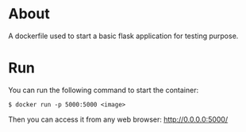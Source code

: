 # About
A dockerfile used to start a basic flask application for testing purpose.

# Run
You can run the following command to start the container:
```
$ docker run -p 5000:5000 <image>
```
Then you can access it from any web browser: http://0.0.0.0:5000/
